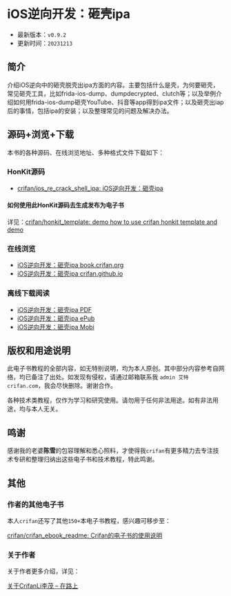 # iOS逆向开发：砸壳ipa

* 最新版本：`v0.9.2`
* 更新时间：`20231213`

## 简介

介绍iOS逆向中的砸壳脱壳出ipa方面的内容。主要包括什么是壳，为何要砸壳，常见砸壳工具，比如frida-ios-dump、dumpdecrypted、clutch等；以及举例介绍如何用frida-ios-dump砸壳YouTube、抖音等app得到ipa文件；以及砸壳出iap后的事情，包括ipa的安装；以及整理常见的问题及解决办法。

## 源码+浏览+下载

本书的各种源码、在线浏览地址、多种格式文件下载如下：

### HonKit源码

* [crifan/ios_re_crack_shell_ipa: iOS逆向开发：砸壳ipa](https://github.com/crifan/ios_re_crack_shell_ipa)

#### 如何使用此HonKit源码去生成发布为电子书

详见：[crifan/honkit_template: demo how to use crifan honkit template and demo](https://github.com/crifan/honkit_template)

### 在线浏览

* [iOS逆向开发：砸壳ipa book.crifan.org](https://book.crifan.org/books/ios_re_crack_shell_ipa/website/)
* [iOS逆向开发：砸壳ipa crifan.github.io](https://crifan.github.io/ios_re_crack_shell_ipa/website/)

### 离线下载阅读

* [iOS逆向开发：砸壳ipa PDF](https://book.crifan.org/books/ios_re_crack_shell_ipa/pdf/ios_re_crack_shell_ipa.pdf)
* [iOS逆向开发：砸壳ipa ePub](https://book.crifan.org/books/ios_re_crack_shell_ipa/epub/ios_re_crack_shell_ipa.epub)
* [iOS逆向开发：砸壳ipa Mobi](https://book.crifan.org/books/ios_re_crack_shell_ipa/mobi/ios_re_crack_shell_ipa.mobi)

## 版权和用途说明

此电子书教程的全部内容，如无特别说明，均为本人原创。其中部分内容参考自网络，均已备注了出处。如发现有侵权，请通过邮箱联系我 `admin 艾特 crifan.com`，我会尽快删除。谢谢合作。

各种技术类教程，仅作为学习和研究使用。请勿用于任何非法用途。如有非法用途，均与本人无关。

## 鸣谢

感谢我的老婆**陈雪**的包容理解和悉心照料，才使得我`crifan`有更多精力去专注技术专研和整理归纳出这些电子书和技术教程，特此鸣谢。

## 其他

### 作者的其他电子书

本人`crifan`还写了其他`150+`本电子书教程，感兴趣可移步至：

[crifan/crifan_ebook_readme: Crifan的电子书的使用说明](https://github.com/crifan/crifan_ebook_readme)

### 关于作者

关于作者更多介绍，详见：

[关于CrifanLi李茂 – 在路上](https://www.crifan.org/about/)
